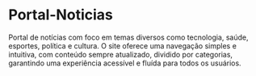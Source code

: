 # Portal-Noticias
Portal de notícias com foco em temas diversos como tecnologia, saúde, esportes, política e cultura. O site oferece uma navegação simples e intuitiva, com conteúdo sempre atualizado, dividido por categorias, garantindo uma experiência acessível e fluída para todos os usuários.
